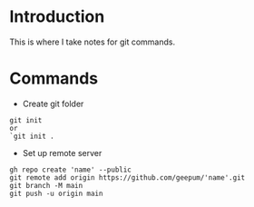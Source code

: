 # Introduction

This is where I take notes for git commands.

# Commands

- Create git folder
```
git init
or
`git init .
```

- Set up remote server
```
gh repo create 'name' --public
git remote add origin https://github.com/geepum/'name'.git
git branch -M main
git push -u origin main
```

